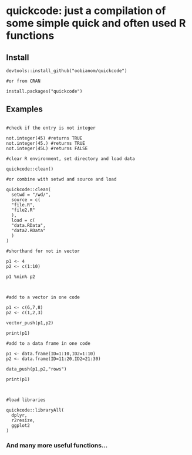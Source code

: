 # quickcode: just a compilation of some simple quick and often used R functions

## Install

```
devtools::install_github("oobianom/quickcode")

#or from CRAN

install.packages("quickcode") 

```

## Examples

```

#check if the entry is not integer

not.integer(45) #returns TRUE
not.integer(45.) #returns TRUE
not.integer(45L) #returns FALSE

#clear R environment, set directory and load data

quickcode::clean()

#or combine with setwd and source and load

quickcode::clean(
  setwd = "/wd/",
  source = c(
  "file.R",
  "file2.R"
  ),
  load = c(
  "data.RData",
  "data2.RData"
  )
)

#shorthand for not in vector

p1 <- 4
p2 <- c(1:10)

p1 %nin% p2



#add to a vector in one code

p1 <- c(6,7,8)
p2 <- c(1,2,3)

vector_push(p1,p2)

print(p1)

#add to a data frame in one code

p1 <- data.frame(ID=1:10,ID2=1:10)
p2 <- data.frame(ID=11:20,ID2=21:30)

data_push(p1,p2,"rows")

print(p1)



#load libraries

quickcode::libraryAll(
  dplyr,
  r2resize,
  ggplot2
)
```


### And many more useful functions...
